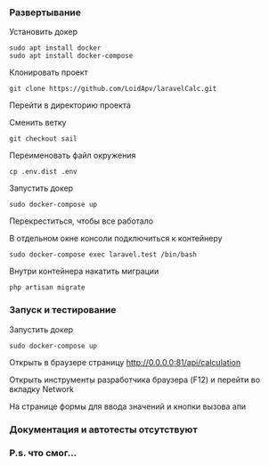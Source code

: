 
### Развертывание

Установить докер
```
sudo apt install docker
sudo apt install docker-compose
```

Клонировать проект
```
git clone https://github.com/LoidApv/laravelCalc.git
```

Перейти в директорию проекта

Сменить ветку
```
git checkout sail
```

Переименовать файл окружения
```
cp .env.dist .env
```

Запустить докер
```
sudo docker-compose up
```

Перекреститься, чтобы все работало

В отдельном окне консоли подключиться к контейнеру
```
sudo docker-compose exec laravel.test /bin/bash
```

Внутри контейнера накатить миграции
```
php artisan migrate
```

### Запуск и тестирование

Запустить докер
```
sudo docker-compose up
```

Открыть в браузере страницу http://0.0.0.0:81/api/calculation

Открыть инструменты разработчика браузера (F12) и перейти во вкладку Network

На странице формы для ввода значений и кнопки вызова апи

### Документация и автотесты отсутствуют

### P.s. что смог...
